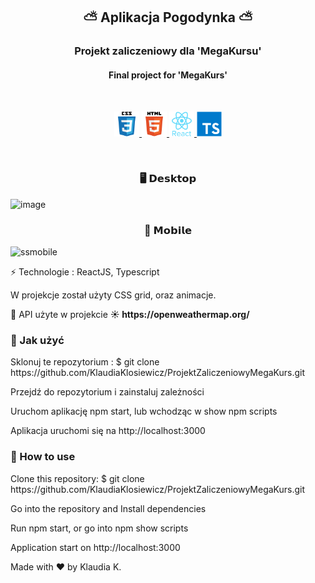 <h2 align="center">⛅ Aplikacja Pogodynka ⛅</h2>
<h3 align="center"> Projekt zaliczeniowy dla 'MegaKursu' </h3>
<h4 align="center"> Final project for 'MegaKurs'</h4>
</br>

<p align="center"> <a href="https://www.w3schools.com/css/" target="_blank" rel="noreferrer"> <img src="https://raw.githubusercontent.com/devicons/devicon/master/icons/css3/css3-original-wordmark.svg" alt="css3" width="40" height="40"/> </a> <a href="https://www.w3.org/html/" target="_blank" rel="noreferrer"> <img src="https://raw.githubusercontent.com/devicons/devicon/master/icons/html5/html5-original-wordmark.svg" alt="html5" width="40" height="40"/> </a> <a href="https://reactjs.org/" target="_blank" rel="noreferrer"> <img src="https://raw.githubusercontent.com/devicons/devicon/master/icons/react/react-original-wordmark.svg" alt="react" width="40" height="40"/> </a> <a href="https://www.typescriptlang.org/" target="_blank" rel="noreferrer"> <img src="https://raw.githubusercontent.com/devicons/devicon/master/icons/typescript/typescript-original.svg" alt="typescript" width="40" height="40"/> </a> </p>
</br>
<h3 align="center">🖥️ 𝗗𝗲𝘀𝗸𝘁𝗼𝗽</h3>

![image](https://user-images.githubusercontent.com/61363533/230654653-ddca0e30-4d80-45fb-b7bb-b7a7ce2983e9.png)

<h3 align="center">📱 𝗠𝗼𝗯𝗶𝗹𝗲</h3>

<img>![ssmobile](https://user-images.githubusercontent.com/61363533/230657666-0a054f38-9597-4d52-b661-a28e706f8029.png)</img>



<p>⚡️ Technologie : ReactJS, Typescript</p>
<p> W projekcje został użyty CSS grid, oraz animacje.</p>
 

<p>📡 API użyte w projekcie <strong> ☀️ https://openweathermap.org/</strong> </p>

<h3 align="left">📌  Jak użyć </h3>
<p> Sklonuj te repozytorium : $ git clone https://github.com/KlaudiaKlosiewicz/ProjektZaliczeniowyMegaKurs.git </p>
<p> Przejdź do repozytorium i zainstaluj zależności </p>
<p> Uruchom aplikację npm start, lub wchodząc w show npm scripts</p>
<p>Aplikacja uruchomi się na http://localhost:3000 </p>

<h3 align="left">📌 How to use </h3>
<p> Clone this repository: $ git clone https://github.com/KlaudiaKlosiewicz/ProjektZaliczeniowyMegaKurs.git </p>
<p> Go into the repository and Install dependencies </p>
<p>Run npm start, or go into npm show scripts </p>
<p>Application start on http://localhost:3000</p>



<p> Made with ❤ by Klaudia K. </p>


